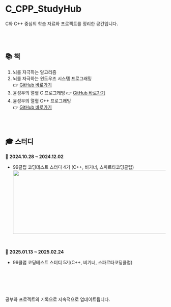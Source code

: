 # C_CPP_StudyHub

C와 C++ 중심의 학습 자료와 프로젝트를 정리한 공간입니다.  

<br>
<br>

## 📚 책
1. 뇌를 자극하는 알고리즘
2. 뇌를 자극하는 윈도우즈 시스템 프로그래밍 <br>
   👉 [GitHub 바로가기](2_WindowsSystemProgramming/0_brain)  
4. 윤성우의 열혈 C 프로그래밍
   👉 [GitHub 바로가기](1_Language/0_c)
6. 윤성우의 열혈 C++ 프로그래밍 <br>
   👉 [GitHub 바로가기](1_Language/1_cpp)  

<br>
<br>

## 🎓 스터디
📆  **2024.10.28 ~ 2024.12.02**  
   - 99클럽 코딩테스트 스터디 4기 (C++, 비기너, 스파르타코딩클럽)  
    <img src="https://github.com/user-attachments/assets/5dd436c3-caba-4f02-9ebd-61b77a5f742b" style="width:600px; height:200px;" />

<br>

📆  **2025.01.13 ~ 2025.02.24**  
   - 99클럽 코딩테스트 스터디 5기(C++, 비기너, 스파르타코딩클럽)

<br>
<br>
<br>
<br>

공부와 프로젝트의 기록으로 지속적으로 업데이트됩니다.
